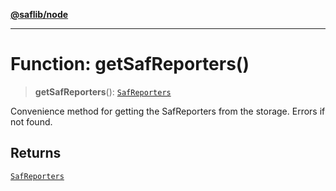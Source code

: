 [**@saflib/node**](../index.md)

***

# Function: getSafReporters()

> **getSafReporters**(): [`SafReporters`](../interfaces/SafReporters.md)

Convenience method for getting the SafReporters from the storage. Errors if not found.

## Returns

[`SafReporters`](../interfaces/SafReporters.md)
